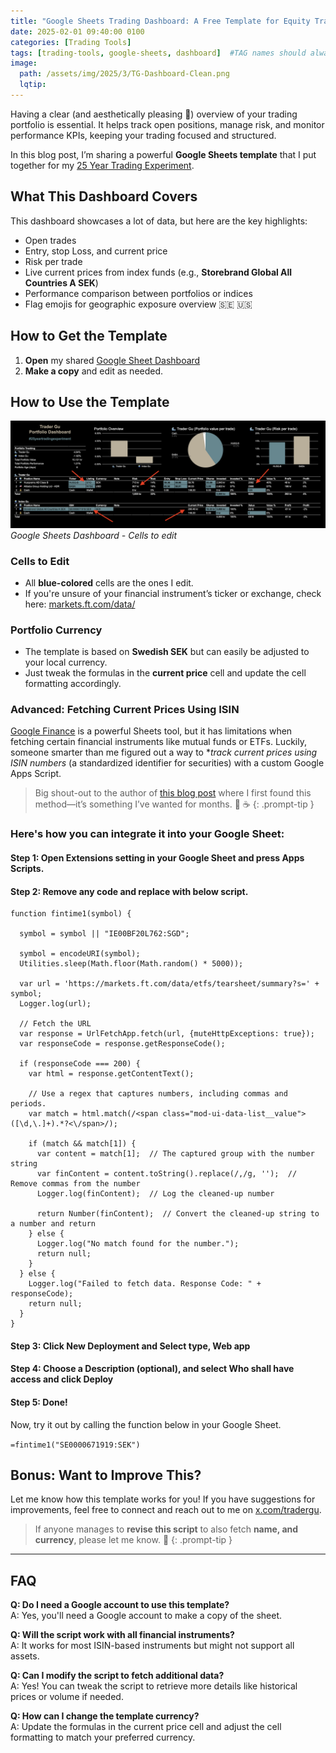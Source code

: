```yaml
---
title: "Google Sheets Trading Dashboard: A Free Template for Equity Traders"
date: 2025-02-01 09:40:00 0100
categories: [Trading Tools]
tags: [trading-tools, google-sheets, dashboard]  #TAG names should always be lowercase separated by comma
image: 
  path: /assets/img/2025/3/TG-Dashboard-Clean.png
  lqtip: 
---
```



Having a clear (and aesthetically pleasing 🤩) overview of your trading portfolio is essential. It helps track open positions, manage risk, and monitor performance KPIs, keeping your trading focused and structured.

In this blog post, I’m sharing a powerful **Google Sheets template** that I put together for my [25 Year Trading Experiment](https://www.tradergu.com/posts/25YearTradingExperiment/).

## What This Dashboard Covers

This dashboard showcases a lot of data, but here are the key highlights:

- Open trades
- Entry, stop Loss, and current price
- Risk per trade
- Live current prices from index funds (e.g., **Storebrand Global All Countries A SEK**) 
- Performance comparison between portfolios or indices
- Flag emojis for geographic exposure overview 🇸🇪 🇺🇸

## How to Get the Template

1. **Open** my shared [Google Sheet Dashboard](https://docs.google.com/spreadsheets/d/1vCsMDJjEhU-OZyRrSXDfPYIgLufIaJ6GOod4ubMTBbI/edit?pli=1&gid=0#gid=0)
2. **Make a copy** and edit as needed.

## How to Use the Template
![image](/assets/img/2025/3/TG-Dashboard-Markup.png)
*Google Sheets Dashboard - Cells to edit*


### Cells to Edit

- All **blue-colored** cells are the ones I edit.
- If you're unsure of your financial instrument’s ticker or exchange, check here:  [markets.ft.com/data/](https://markets.ft.com/data/)

### Portfolio Currency

- The template is based on **Swedish SEK** but can easily be adjusted to your local currency.
- Just tweak the formulas in the **current price** cell and update the cell formatting accordingly.

### Advanced: Fetching Current Prices Using ISIN


[Google Finance](https://support.google.com/docs/answer/3093281?hl=en) is a powerful Sheets tool, but it has limitations when fetching certain financial instruments like mutual funds or ETFs. Luckily, someone smarter than me figured out a way to **track current prices using ISIN numbers* (a standardized identifier for securities) with a custom Google Apps Script.



> Big shout-out to the author of [this blog post](https://kollpakontot.blogspot.com/2024/10/indexfonders-nav-kurs-i-google-sheets.html) where I first found this method—it’s something I’ve wanted for months. 🙌 ☕️
{: .prompt-tip }  


### Here's how you can integrate it into your Google Sheet:

#### **Step 1**: Open Extensions setting in your Google Sheet and press Apps Scripts.

#### **Step 2**: Remove any code and replace with below script.

```text
function fintime1(symbol) {

  symbol = symbol || "IE00BF20L762:SGD";
  
  symbol = encodeURI(symbol);
  Utilities.sleep(Math.floor(Math.random() * 5000));
  
  var url = 'https://markets.ft.com/data/etfs/tearsheet/summary?s=' + symbol;
  Logger.log(url);

  // Fetch the URL
  var response = UrlFetchApp.fetch(url, {muteHttpExceptions: true});
  var responseCode = response.getResponseCode();
  
  if (responseCode === 200) {
    var html = response.getContentText();

    // Use a regex that captures numbers, including commas and periods.
    var match = html.match(/<span class="mod-ui-data-list__value">([\d,\.]+).*?<\/span>/);
    
    if (match && match[1]) {
      var content = match[1];  // The captured group with the number string
      var finContent = content.toString().replace(/,/g, '');  // Remove commas from the number
      Logger.log(finContent);  // Log the cleaned-up number
      
      return Number(finContent);  // Convert the cleaned-up string to a number and return
    } else {
      Logger.log("No match found for the number.");
      return null;
    }
  } else {
    Logger.log("Failed to fetch data. Response Code: " + responseCode);
    return null;
  }
}
```

#### **Step 3**: Click **New Deployment** and **Select type**, Web app

#### **Step 4**: Choose a Description (optional), and select Who shall have access and click **Deploy**

#### **Step 5**: Done!
Now, try it out by calling the function below in your Google Sheet.

`=fintime1("SE0000671919:SEK")`


## Bonus: Want to Improve This?

Let me know how this template works for you! If you have suggestions for improvements, feel free to connect and reach out to me on [x.com/tradergu](https://x.com/trader_gu).


> If anyone manages to **revise this script** to also fetch **name, and currency**, please let me know. 👀
{: .prompt-tip }


---

## FAQ

**Q: Do I need a Google account to use this template?**  
A: Yes, you'll need a Google account to make a copy of the sheet.

**Q: Will the script work with all financial instruments?**  
A: It works for most ISIN-based instruments but might not support all assets.

**Q: Can I modify the script to fetch additional data?**  
A: Yes! You can tweak the script to retrieve more details like historical prices or volume if needed.

**Q: How can I change the template currency?**  
A: Update the formulas in the current price cell and adjust the cell formatting to match your preferred currency.
